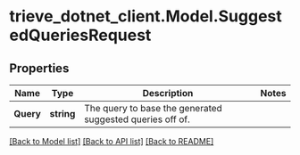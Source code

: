 # trieve_dotnet_client.Model.SuggestedQueriesRequest

## Properties

Name | Type | Description | Notes
------------ | ------------- | ------------- | -------------
**Query** | **string** | The query to base the generated suggested queries off of. | 

[[Back to Model list]](../README.md#documentation-for-models) [[Back to API list]](../README.md#documentation-for-api-endpoints) [[Back to README]](../README.md)

